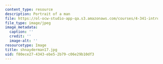 ```yaml
---
content_type: resource
description: Portrait of a man
file: https://ol-ocw-studio-app-qa.s3.amazonaws.com/courses/4-341-introduction-to-photography-fall-2002/f80ece274343ebe52b79c06e29b10df3_shnayderman17.jpg
file_type: image/jpeg
image_metadata:
  caption: ''
  credit: ''
  image-alt: ''
resourcetype: Image
title: shnayderman17.jpg
uid: f80ece27-4343-ebe5-2b79-c06e29b10df3
---
```

